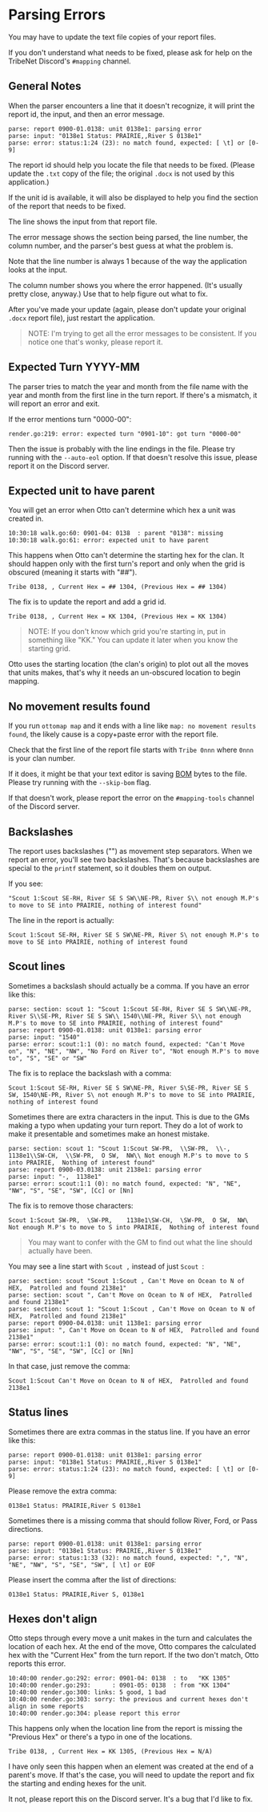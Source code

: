 # Parsing Errors

You may have to update the text file copies of your report files.

If you don't understand what needs to be fixed, please ask for help on the TribeNet Discord's `#mapping` channel.

## General Notes

When the parser encounters a line that it doesn't recognize, it will print the report id, the input, and then an error message.

```text
parse: report 0900-01.0138: unit 0138e1: parsing error
parse: input: "0138e1 Status: PRAIRIE,,River S 0138e1"
parse: error: status:1:24 (23): no match found, expected: [ \t] or [0-9]
```

The report id should help you locate the file that needs to be fixed.
(Please update the `.txt` copy of the file; the original `.docx` is not used by this application.)

If the unit id is available, it will also be displayed to help you find the section of the report that needs to be fixed.

The line shows the input from that report file.

The error message shows the section being parsed, the line number, the column number, and the parser's best guess at
what the problem is.

Note that the line number is always 1 because of the way the application looks at the input.

The column number shows you where the error happened.
(It's usually pretty close, anyway.)
Use that to help figure out what to fix.

After you've made your update (again, please don't update your original `.docx` report file),
just restart the application.

> NOTE:
> I'm trying to get all the error messages to be consistent.
> If you notice one that's wonky, please report it.

## Expected Turn YYYY-MM

The parser tries to match the year and month from the file name with the year and month from the first line in the turn report.
If there's a mismatch, it will report an error and exit.

If the error mentions turn "0000-00":

```text
render.go:219: error: expected turn "0901-10": got turn "0000-00"
```

Then the issue is probably with the line endings in the file.
Please try running with the `--auto-eol` option.
If that doesn't resolve this issue, please report it on the Discord server.

## Expected unit to have parent
You will get an error when Otto can't determine which hex a unit was created in.

```text
10:30:18 walk.go:60: 0901-04: 0138  : parent "0138": missing
10:30:18 walk.go:61: error: expected unit to have parent
```

This happens when Otto can't determine the starting hex for the clan.
It should happen only with the first turn's report and only when the grid is obscured
(meaning it starts with "##").

```text
Tribe 0138, , Current Hex = ## 1304, (Previous Hex = ## 1304)
```

The fix is to update the report and add a grid id.

```text
Tribe 0138, , Current Hex = KK 1304, (Previous Hex = KK 1304)
```

> NOTE:
> If you don't know which grid you're starting in, put in something like "KK."
> You can update it later when you know the starting grid.

Otto uses the starting location (the clan's origin) to plot out all the moves that units makes,
that's why it needs an un-obscured location to begin mapping.

## No movement results found
If you run `ottomap map` and it ends with a line like `map: no movement results found`,
the likely cause is a copy+paste error with the report file.

Check that the first line of the report file starts with `Tribe 0nnn` where `0nnn` is your clan number.

If it does, it might be that your text editor is saving
[BOM](https://en.wikipedia.org/wiki/Byte_order_mark)
bytes to the file.
Please try running with the `--skip-bom` flag.

If that doesn't work, please report the error on the `#mapping-tools` channel of the Discord server.

## Backslashes
The report uses backslashes ("\") as movement step separators.
When we report an error, you'll see two backslashes.
That's because backslashes are special to the `printf` statement, so it doubles them on output.

If you see:

```text
"Scout 1:Scout SE-RH, River SE S SW\\NE-PR, River S\\ not enough M.P's to move to SE into PRAIRIE, nothing of interest found"
```

The line in the report is actually:

```text
Scout 1:Scout SE-RH, River SE S SW\NE-PR, River S\ not enough M.P's to move to SE into PRAIRIE, nothing of interest found
```

## Scout lines

Sometimes a backslash should actually be a comma.
If you have an error like this:

```text
parse: section: scout 1: "Scout 1:Scout SE-RH, River SE S SW\\NE-PR, River S\\SE-PR, River SE S SW\\ 1540\\NE-PR, River S\\ not enough M.P's to move to SE into PRAIRIE, nothing of interest found"
parse: report 0900-01.0138: unit 0138e1: parsing error
parse: input: "1540"
parse: error: scout:1:1 (0): no match found, expected: "Can't Move on", "N", "NE", "NW", "No Ford on River to", "Not enough M.P's to move to", "S", "SE" or "SW"
```

The fix is to replace the backslash with a comma:

```text
Scout 1:Scout SE-RH, River SE S SW\NE-PR, River S\SE-PR, River SE S SW, 1540\NE-PR, River S\ not enough M.P's to move to SE into PRAIRIE, nothing of interest found
```

Sometimes there are extra characters in the input.
This is due to the GMs making a typo when updating your turn report.
They do a lot of work to make it presentable and sometimes make an honest mistake.

```text
parse: section: scout 1: "Scout 1:Scout SW-PR,  \\SW-PR,  \\-,  1138e1\\SW-CH,  \\SW-PR,  O SW,  NW\\ Not enough M.P's to move to S into PRAIRIE,  Nothing of interest found"
parse: report 0900-03.0138: unit 2138e1: parsing error
parse: input: "-,  1138e1"
parse: error: scout:1:1 (0): no match found, expected: "N", "NE", "NW", "S", "SE", "SW", [Cc] or [Nn]
```

The fix is to remove those characters:

```text
Scout 1:Scout SW-PR,  \SW-PR,    1138e1\SW-CH,  \SW-PR,  O SW,  NW\ Not enough M.P's to move to S into PRAIRIE,  Nothing of interest found
```

> You may want to confer with the GM to find out what the line should actually have been.

You may see a line start with `Scout ,` instead of just `Scout `:

```text
parse: section: scout "Scout 1:Scout , Can't Move on Ocean to N of HEX,  Patrolled and found 2138e1"
parse: section: scout ", Can't Move on Ocean to N of HEX,  Patrolled and found 2138e1"
parse: section: scout 1: "Scout 1:Scout , Can't Move on Ocean to N of HEX,  Patrolled and found 2138e1"
parse: report 0900-04.0138: unit 1138e1: parsing error
parse: input: ", Can't Move on Ocean to N of HEX,  Patrolled and found 2138e1"
parse: error: scout:1:1 (0): no match found, expected: "N", "NE", "NW", "S", "SE", "SW", [Cc] or [Nn]
```

In that case, just remove the comma:

```text
Scout 1:Scout Can't Move on Ocean to N of HEX,  Patrolled and found 2138e1
```

## Status lines

Sometimes there are extra commas in the status line.
If you have an error like this:

```text
parse: report 0900-01.0138: unit 0138e1: parsing error
parse: input: "0138e1 Status: PRAIRIE,,River S 0138e1"
parse: error: status:1:24 (23): no match found, expected: [ \t] or [0-9]
```

Please remove the extra comma:

```text
0138e1 Status: PRAIRIE,River S 0138e1
```

Sometimes there is a missing comma that should follow River, Ford, or Pass directions.

```text
parse: report 0900-01.0138: unit 0138e1: parsing error
parse: input: "0138e1 Status: PRAIRIE,,River S 0138e1"
parse: error: status:1:33 (32): no match found, expected: ",", "N", "NE", "NW", "S", "SE", "SW", [ \t] or EOF
```

Please insert the comma after the list of directions:

```text
0138e1 Status: PRAIRIE,River S, 0138e1
```

## Hexes don't align

Otto steps through every move a unit makes in the turn and calculates the location of each hex.
At the end of the move, Otto compares the calculated hex with the "Current Hex" from the turn report.
If the two don't match, Otto reports this error.

```text
10:40:00 render.go:292: error: 0901-04: 0138  : to   "KK 1305"
10:40:00 render.go:293:      : 0901-05: 0138  : from "KK 1304"
10:40:00 render.go:300: links: 5 good, 1 bad
10:40:00 render.go:303: sorry: the previous and current hexes don't align in some reports
10:40:00 render.go:304: please report this error
```

This happens only when the location line from the report is missing the "Previous Hex" or there's a typo in one of the locations.

```text
Tribe 0138, , Current Hex = KK 1305, (Previous Hex = N/A)
```

I have only seen this happen when an element was created at the end of a parent's move.
If that's the case, you will need to update the report and fix the starting and ending hexes for the unit.

It not, please report this on the Discord server.
It's a bug that I'd like to fix.